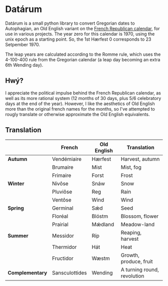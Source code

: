 # Datárum

Datárum is a small python library to convert Gregorian dates to Autophagian,
an Old English variant on the [French Republican calendar](https://en.wikipedia.org/wiki/French_Republican_Calendar), 
for use in various projects. The year zero for this calendar is 1970, using the
unix epoch as a starting point. So, the 1st Hærfest 0 corresponds to 23 Setpember
1970.

The leap years are calculated according to the Romme rule, which uses the
4-100-400 rule from the Gregorian calendar (a leap day becoming an extra 6th
Wending day).

## Hwý?

I appreciate the political impulse behind the French Republican calendar, as well
as its more rational system (12 months of 30 days, plus 5/6 celebratory days
at the end of the year). However, I like the aesthetics of Old English more than
the original french names for the months, so I've attempted to rougly translate
or otherwise approximate the Old English equivalents.

## Translation

|                   | French         | Old English | Translation                 |
|-------------------|----------------|-------------|-----------------------------|
| **Autumn**        | Vendémiaire    | Hærfest     | Harvest, autumn             |
|                   | Brumaire       | Mist        | Mist, fog                   |
|                   | Frimaire       | Forst       | Frost                       |
| **Winter**        | Nivôse         | Snáw        | Snow                        |
|                   | Pluviôse       | Reg         | Rain                        |
|                   | Ventôse        | Wind        | Wind                        |
| **Spring**        | Germinal       | Sǽd         | Seed                        |
|                   | Floréal        | Blóstm      | Blossom, flower             |
|                   | Prairial       | Mǽdland     | Meadow-land                 |
| **Summer**        | Messidor       | Ríp         | Reaping, harvest            |
|                   | Thermidor      | Hát         | Heat                        |
|                   | Fructidor      | Wæstm       | Growth, produce, fruit      |
| **Complementary** | Sansculottides | Wending     | A turning round, revolution |
